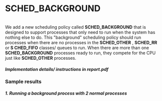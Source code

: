 # SCHED_BACKGROUND
<br>
We add a new scheduling policy called <b>SCHED_BACKGROUND</b> that is designed to 
support processes that only need to run when the system has nothing else to do. This 
"background" scheduling policy should run processes when there are no processes in the 
<b>SCHED_OTHER</b> , <b>SCHED_RR</b> or <b>S
CHED_FIFO</b> classes/ queues to run. When there are more 
than one <b>SCHED_BACKGROUND</b> processes ready to run, they compete for the CPU 
just like <b>SCHED_OTHER</b> processes. 

#### <i> Implementation details/ instructions in report.pdf</i>
### Sample results
##### 1. Running a background process with 2 normal processes
